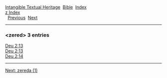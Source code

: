 [Intangible Textual Heritage](../../index)  [Bible](../index) 
[Index](index)   
[z Index](_z_)  
  [Previous](c12779)  [Next](c12781) 

------------------------------------------------------------------------

### &lt;zered&gt; 3 entries

[Deu 2:13](../kjv/deu002.htm#013)  
[Deu 2:13](../kjv/deu002.htm#013)  
[Deu 2:14](../kjv/deu002.htm#014)  

------------------------------------------------------------------------

[Next: zereda (1)](c12781)
